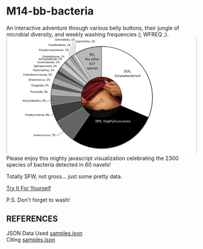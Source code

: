 # M14-bb-bacteria

An interactive adventure through various belly buttons, their jungle of microbial diversity, and weekly washing frequencies (; WFREQ ;). <br>
![Body Image](navel.jpg "Tasty Pie")<br>
Please enjoy this mighty javascript visualization celebrating the 2300 species of bacteria detected in 60 navels!<br>

Totally SFW, not gross... just some pretty data.<br>

<a href='https://famndox.github.io/M14-bb-bacteria/index.html'>Try It For Yourself</a><br>

P.S. Don't forget to wash!

REFERENCES
-

JSON Data Used <a href='https://static.bc-edx.com/data/dl-1-2/m14/lms/starter/samples.json'>samples.json</a><br>
Citing <a href='https://robdunnlab.com/projects/belly-button-biodiversity/results-and-data/'>samples.json</a><br>
